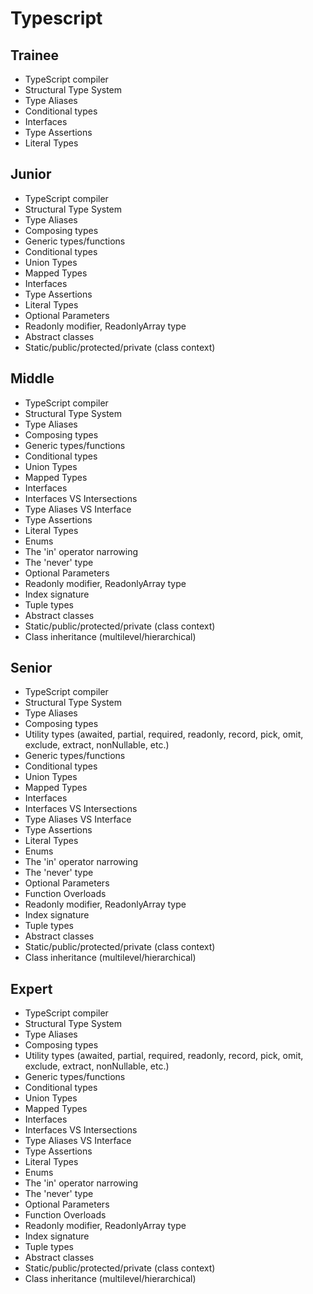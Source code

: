# Typescript
 
## Trainee

- TypeScript compiler
- Structural Type System
- Type Aliases
- Conditional types
- Interfaces
- Type Assertions
- Literal Types

## Junior

- TypeScript compiler
- Structural Type System
- Type Aliases
- Composing types
- Generic types/functions
- Conditional types
- Union Types
- Mapped Types
- Interfaces
- Type Assertions
- Literal Types
- Optional Parameters
- Readonly modifier, ReadonlyArray type
- Abstract classes
- Static/public/protected/private (class context)

## Middle

- TypeScript compiler
- Structural Type System
- Type Aliases
- Composing types
- Generic types/functions
- Conditional types
- Union Types
- Mapped Types
- Interfaces
- Interfaces VS Intersections
- Type Aliases VS Interface
- Type Assertions
- Literal Types
- Enums
- The 'in' operator narrowing
- The 'never' type
- Optional Parameters
- Readonly modifier, ReadonlyArray type
- Index signature
- Tuple types
- Abstract classes
- Static/public/protected/private (class context)
- Class inheritance (multilevel/hierarchical)

## Senior

- TypeScript compiler
- Structural Type System
- Type Aliases
- Composing types
- Utility types (awaited, partial, required, readonly, record, pick, omit, exclude, extract, nonNullable, etc.)
- Generic types/functions
- Conditional types
- Union Types
- Mapped Types
- Interfaces
- Interfaces VS Intersections
- Type Aliases VS Interface
- Type Assertions
- Literal Types
- Enums
- The 'in' operator narrowing
- The 'never' type
- Optional Parameters
- Function Overloads
- Readonly modifier, ReadonlyArray type
- Index signature
- Tuple types
- Abstract classes
- Static/public/protected/private (class context)
- Class inheritance (multilevel/hierarchical)

## Expert

- TypeScript compiler
- Structural Type System
- Type Aliases
- Composing types
- Utility types (awaited, partial, required, readonly, record, pick, omit, exclude, extract, nonNullable, etc.)
- Generic types/functions
- Conditional types
- Union Types
- Mapped Types
- Interfaces
- Interfaces VS Intersections
- Type Aliases VS Interface
- Type Assertions
- Literal Types
- Enums
- The 'in' operator narrowing
- The 'never' type
- Optional Parameters
- Function Overloads
- Readonly modifier, ReadonlyArray type
- Index signature
- Tuple types
- Abstract classes
- Static/public/protected/private (class context)
- Class inheritance (multilevel/hierarchical)

